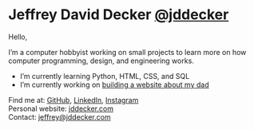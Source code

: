 # Jeffrey David Decker [@jddecker](https://github.com/jddecker)

Hello,

I’m a computer hobbyist working on small projects to learn more on how computer programming, design, and engineering works.

* I’m currently learning Python, HTML, CSS, and SQL
* I’m currently working on [building a website about my dad](https://fldecker.com)

Find me at: [GitHub](https://github.com/jddecker), [LinkedIn](https://www.linkedin.com/in/jeffreydecker/), [Instagram](https://www.instagram.com/jeffreydaviddecker/)  
Personal website: [jddecker.com](https://jddecker.com)  
Contact: <jeffrey@jddecker.com>

